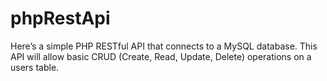 # phpRestApi
Here’s a simple PHP RESTful API that connects to a MySQL database. This API will allow basic CRUD (Create, Read, Update, Delete) operations on a users table.
